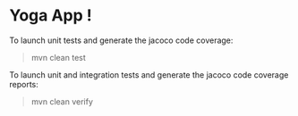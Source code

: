 # Yoga App !


To launch unit tests and generate the jacoco code coverage:
> mvn clean test

To launch unit and integration tests and generate the jacoco code coverage reports:

> mvn clean verify


